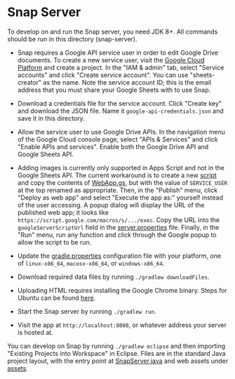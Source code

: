 Snap Server
===========

To develop on and run the Snap server, you need JDK 8+. All commands should be run in this directory (snap-server).

- Snap requires a Google API service user in order to edit Google Drive documents. To create a new service user, visit the [Google Cloud Platform](https://console.cloud.google.com/home) and create a project. In the "IAM & admin" tab, select "Service accounts" and click "Create service account". You can use "sheets-creator" as the name. Note the service account ID; this is the email address that you must share your Google Sheets with to use Snap.

- Download a credentials file for the service account. Click "Create key" and download the JSON file. Name it `google-api-credentials.json` and save it in this directory.

- Allow the service user to use Google Drive APIs. In the navigation menu of the Google Cloud console page, select "APIs & Services" and click "Enable APIs and services". Enable both the Google Drive API and Google Sheets API.

- Adding images is currently only supported in Apps Script and not in the Google Sheets API. The current workaround is to create a new [script](http://script.google.com) and copy the contents of [WebApp.gs](WebApp.gs), but with the value of `SERVICE_USER` at the top renamed as appropriate. Then, in the "Publish" menu, click "Deploy as web app" and select "Execute the app as:" yourself instead of the user accessing. A popup dialog will display the URL of the published web app; it looks like `https://script.google.com/macros/s/.../exec`. Copy the URL into the `googleServerScriptUrl` field in the [server.properties](server.properties) file. Finally, in the "Run" menu, run any function and click through the Google popup to allow the script to be run.

- Update the [gradle.properties](gradle.properties) configuration file with your platform, one of `linux-x86_64`, `macosx-x86_64`, or `windows-x86_64`.

- Download required data files by running `./gradlew downloadFiles`.

- Uploading HTML requires installing the Google Chrome binary. Steps for Ubuntu can be found [here](https://blog.softhints.com/ubuntu-16-04-server-install-headless-google-chrome/).

- Start the Snap server by running `./gradlew run`.

- Visit the app at `http://localhost:8080`, or whatever address your server is hosted at.

You can develop on Snap by running `./gradlew eclipse` and then importing "Existing Projects into Workspace" in Eclipse. Files are in the standard Java project layout, with the entry point at [SnapServer.java](src/main/java/com/kyc/snap/server/SnapServer.java) and web assets under [assets](src/main/resources/assets).

